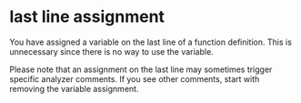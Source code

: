 # last line assignment

You have assigned a variable on the last line of a function definition. This is unnecessary since there is no way to use the variable.

Please note that an assignment on the last line may sometimes trigger specific analyzer comments. If you see other comments, start with removing the variable assignment.
